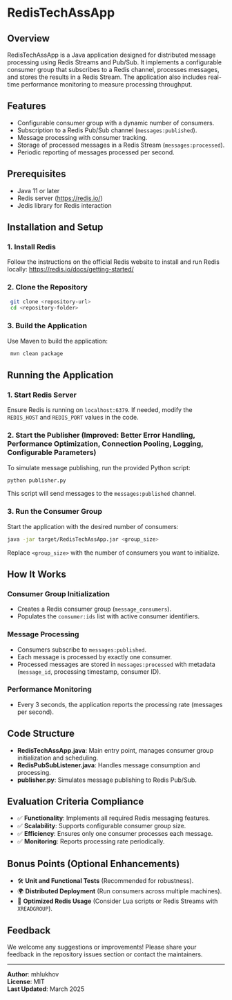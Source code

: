 # RedisTechAssApp

## Overview

RedisTechAssApp is a Java application designed for distributed message processing using Redis Streams and Pub/Sub. It implements a configurable consumer group that subscribes to a Redis channel, processes messages, and stores the results in a Redis Stream. The application also includes real-time performance monitoring to measure processing throughput.

## Features

- Configurable consumer group with a dynamic number of consumers.
- Subscription to a Redis Pub/Sub channel (`messages:published`).
- Message processing with consumer tracking.
- Storage of processed messages in a Redis Stream (`messages:processed`).
- Periodic reporting of messages processed per second.

## Prerequisites

- Java 11 or later
- Redis server (https://redis.io/)
- Jedis library for Redis interaction

## Installation and Setup

### 1. Install Redis

Follow the instructions on the official Redis website to install and run Redis locally: https://redis.io/docs/getting-started/

### 2. Clone the Repository

```sh
 git clone <repository-url>
 cd <repository-folder>
```

### 3. Build the Application

Use Maven to build the application:
```sh
 mvn clean package
```

## Running the Application

### 1. Start Redis Server
Ensure Redis is running on `localhost:6379`. If needed, modify the `REDIS_HOST` and `REDIS_PORT` values in the code.

### 2. Start the Publisher (Improved: Better Error Handling, Performance Optimization, Connection Pooling, Logging, Configurable Parameters)
To simulate message publishing, run the provided Python script:
```sh
python publisher.py
```
This script will send messages to the `messages:published` channel.

### 3. Run the Consumer Group
Start the application with the desired number of consumers:
```sh
java -jar target/RedisTechAssApp.jar <group_size>
```
Replace `<group_size>` with the number of consumers you want to initialize.

## How It Works

### Consumer Group Initialization
- Creates a Redis consumer group (`message_consumers`).
- Populates the `consumer:ids` list with active consumer identifiers.

### Message Processing
- Consumers subscribe to `messages:published`.
- Each message is processed by exactly one consumer.
- Processed messages are stored in `messages:processed` with metadata (`message_id`, processing timestamp, consumer ID).

### Performance Monitoring
- Every 3 seconds, the application reports the processing rate (messages per second).

## Code Structure

- **RedisTechAssApp.java**: Main entry point, manages consumer group initialization and scheduling.
- **RedisPubSubListener.java**: Handles message consumption and processing.
- **publisher.py**: Simulates message publishing to Redis Pub/Sub.

## Evaluation Criteria Compliance
- ✅ **Functionality**: Implements all required Redis messaging features.
- ✅ **Scalability**: Supports configurable consumer group size.
- ✅ **Efficiency**: Ensures only one consumer processes each message.
- ✅ **Monitoring**: Reports processing rate periodically.

## Bonus Points (Optional Enhancements)
- 🛠 **Unit and Functional Tests** (Recommended for robustness).
- 🌍 **Distributed Deployment** (Run consumers across multiple machines).
- 🚀 **Optimized Redis Usage** (Consider Lua scripts or Redis Streams with `XREADGROUP`).

## Feedback
We welcome any suggestions or improvements! Please share your feedback in the repository issues section or contact the maintainers.

---

**Author**: mhlukhov  
**License**: MIT  
**Last Updated**: March 2025

